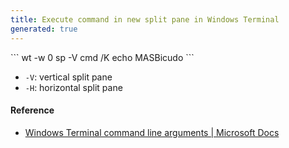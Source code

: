 ```yaml
---
title: Execute command in new split pane in Windows Terminal
generated: true
---
```


<div markdown="1" class="ans">
```
wt -w 0 sp -V cmd /K echo MASBicudo
```
</div>

- `-V`: vertical split pane
- `-H`: horizontal split pane

#### Reference

- [Windows Terminal command line arguments \| Microsoft Docs](https://docs.microsoft.com/en-us/windows/terminal/command-line-arguments?tabs=windows)

